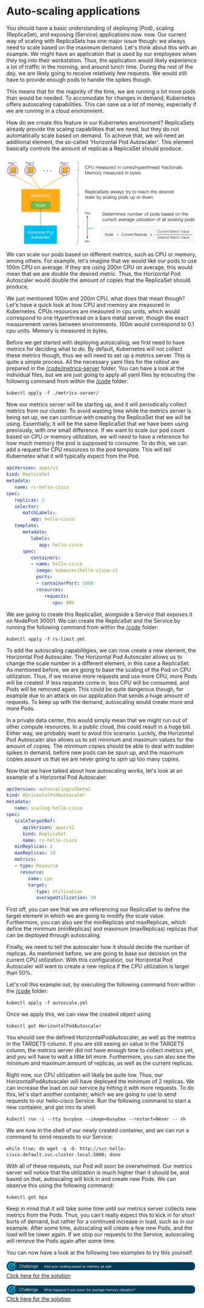 # Auto-scaling applications

You should have a basic understanding of deploying (Pod), scaling (ReplicaSet), and exposing (Service) applications now.
 now. Our current way of scaling with ReplicaSets has one major issue though: we always need to scale based on the maximum demand. Let's think about this with an example. We might have an application that is used by our employees when they log into their workstation. Thus, the application would likely experience a lot of traffic in the morning, and around lunch time. During the rest of the day, we are likely going to receive relatively few requests. We would still have to provide enough pods to handle the spikes though.

This means that for the majority of the time, we are running a lot more pods than would be needed. To accomodate for changes in demand, Kubernetes offers autoscaling capabilities. This can save us a lot of money, especially if we are running in a cloud environment.

How do we create this feature in our Kubernetes environment? ReplicaSets already provide the scaling capabilities that we need, but they do not automatically scale based on demand. To achieve that, we will need an additional element, the so-called 'Horizontal Pod Autoscaler'. This element basically controls the amount of replicas a ReplicaSet should produce.

![Auto-scaling](img/autoscaler.png?raw=true "Auto-scaling")

We can scale our pods based on different metrics, such as CPU or memory, among others. For example, let's imagine that we would like our pods to use 100m CPU on average. If they are using 200m CPU on average, this would mean that we are double the desired metric. Thus, the Horizontal Pod Autoscaler would double the amount of copies that the ReplicaSet should produce.

We just mentioned 100m and 200m CPU, what does that mean though? Let's have a quick look at how CPU and memory are measured in Kubernetes. CPUs resources are measured in cpu units, which would correspond to one Hyperthread on a bare metal server, though the exact measurement varies between environments. 100m would correspond to 0.1 cpu units. Memory is measured in bytes.

Before we get started with deploying autoscaling, we first need to have metrics for deciding what to do. By default, Kubernetes will not collect these metrics though, thus we will need to set up a metrics server. This is quite a simple process. All the necessary yaml files for the rollout are prepared in the [/code/metrics-server](code/metrics-server "/code/metrics-server") folder. You can have a look at the individual files, but we are just going to apply all yaml files by ececuting the following command from within the [/code](code/ "/code") folder:
 
```
kubectl apply -f ./metrics-server/
```

Now our metrics server will be starting up, and it will periodically collect metrics from our cluster. To avoid wasting time while the metrics server is being set up, we can continue with creating the ReplicaSet that we will be using. Essentially, it will be the same ReplicaSet that we have been using previously, with one small difference. If we want to scale our pod count based on CPU or memory utilization, we will need to have a reference for how much memory the pod is supposed to consume. To do this, we can add a request for CPU resources to the pod template. This will tell Kubernetes what it will typically expect from the Pod.

```yaml
apiVersion: apps/v1
kind: ReplicaSet
metadata:
   name: rs-hello-cisco
spec:
   replicas: 2
   selector:
      matchLabels:
         app: hello-cisco
   template:
      metadata:
         labels:
            app: hello-cisco
      spec:
         containers:
         - name: hello-cisco
           image: mimaurer/hello-cisco:v1
           ports:
           - containerPort: 5000
           resources:
              requests:
                 cpu: 80m
```

We are going to create this ReplicaSet, alongside a Service that exposes it on NodePort 30001. We can create the ReplicaSet and the Service by running the following command from within the [/code](code/ "/code") folder:

```
kubectl apply -f rs-limit.yml
```

To add the autoscaling capabilitgies, we can now create a new element, the Horizontal Pod Autoscaler. The Horizontal Pod Autoscaler allows us to change the scale number in a different element, in this case a ReplicaSet. As mentioned before, we are going to base the scaling of the Pod on CPU utilization. Thus, if we receive more requests and use more CPU, more Pods will be created. If less requests come in, less CPU will be consumed, and Pods will be removed again. This could be quite dangerous though, for example due to an attack on our application that sends a huge amount of requests. To keep up with the demand, autoscaling would create more and more Pods.

In a private data center, this would simply mean that we might run out of other compute resources. In a public cloud, this could result in a huge bill. Either way, we probably want to avoid this scenario. Luckily, the Horizontal Pod Autoscaler also allows us to set minimum and maximum values for the amount of copies. The minimum copies should be able to deal with sudden spikes in demand, before new pods can be spun up, and the maximum copies assure us that we are never going to spin up too many copies.

Now that we have talked about how autoscaling works, let's look at an example of a Horizontal Pod Autoscaler:

```yaml
apiVersion: autoscaling/v2beta2
kind: HorizontalPodAutoscaler
metadata:
   name: scaling-hello-cisco
spec:
   scaleTargetRef:
      apiVersion: apps/v1
      kind: ReplicaSet
      name: rs-hello-cisco
   minReplicas: 2
   maxReplicas: 10
   metrics:
   - type: Resource
     resource:
        name: cpu
        target:
           type: Utilization
           averageUtilization: 50
```

First off, you can see that we are referencing our ReplicaSet to define the target element in which we are going to modify the scale value. Furthermore, you can also see the minReplicas and maxReplicas, which define the minimum (minReplicas) and maximum (maxReplicas) replicas that can be deployed through autoscaling.

Finally, we need to tell the autoscaler how it should decide the number of replicas. As mentioned before, we are going to base our decision on the current CPU utilization. With this configuration, our Horizontal Pod Autoscaler will want to create a new replica if the CPU utilization is larger than 50%.

Let's roll this example out, by executing the following command from within the [/code](code/ "/code") folder:

```
kubectl apply -f autoscale.yml
```

Once we apply this, we can view the created object using 

```
kubectl get HorizontalPodAutoscaler
```

You should see the defined HorizontalPodAutoscaler, as well as the metrics in the TARGETS column. If you are still seeing an <unknown> value in the TARGETS column, the metrics server did not have enough time to collect metrics yet, and you will have to wait a little bit more. Furthermore, you can also see the minimum and maximum amount of replicas, as well as the current replicas.

Right now, our CPU utilization will likely be quite low. Thus, our HorizontalPodAutoscaler will have deployed the minimum of 2 replicas. We can increase the load on our service by hitting it with more requests. To do this, let's start another container, which we are going to use to send requests to our hello-cisco Service. Run the following command to start a new contaienr, and get into its shell:

```
kubectl run -i --tty busybox --image=busybox --restart=Never -- sh
```







We are now in the shell of our newly created container, and we can run a command to send requests to our Service:

```
while true; do wget -q -O- http://svc-hello-cisco.default.svc.cluster.local:5000; done
```

With all of these requests, our Pod will soon be overwhelmed. Our metrics server will notice that the utilization is much higher than it should be, and based on that, autoscaling will kick in and create new Pods. We can observe this using the following command:

```
kubectl get hpa
```

Keep in mind that it will take some time until our metrics server collects new metrics from the Pods. Thus, you can't really expect this to kick in for short burts of demand, but rather for a continued increase in load, such as in our example. After some time, autoscaling will create a few new Pods, and the load will be lower again. If we stop our requests to the Service, autoscaling will remove the Pods again after some time.

You can now have a look at the following two examples to try this yourself.

![Challenge 4](img/challenge4.png?raw=true "Challenge 4")
[Click here for the solution](./solutions/challenge4 "Click here for the solution")

![Challenge 5](img/challenge5.png?raw=true "Challenge 5")
[Click here for the solution](./solutions/challenge5 "Click here for the solution")
